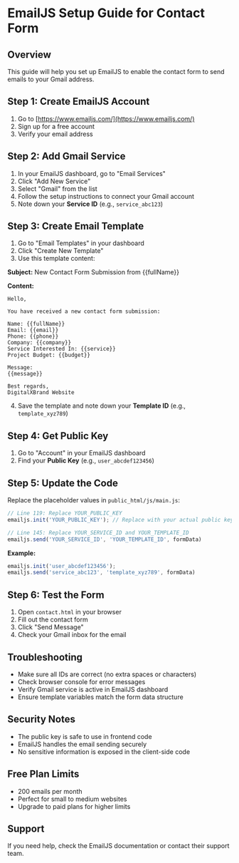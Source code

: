 # EmailJS Setup Guide for Contact Form

## Overview
This guide will help you set up EmailJS to enable the contact form to send emails to your Gmail address.

## Step 1: Create EmailJS Account
1. Go to [https://www.emailjs.com/](https://www.emailjs.com/)
2. Sign up for a free account
3. Verify your email address

## Step 2: Add Gmail Service
1. In your EmailJS dashboard, go to "Email Services"
2. Click "Add New Service"
3. Select "Gmail" from the list
4. Follow the setup instructions to connect your Gmail account
5. Note down your **Service ID** (e.g., `service_abc123`)

## Step 3: Create Email Template
1. Go to "Email Templates" in your dashboard
2. Click "Create New Template"
3. Use this template content:

**Subject:** New Contact Form Submission from {{fullName}}

**Content:**
```
Hello,

You have received a new contact form submission:

Name: {{fullName}}
Email: {{email}}
Phone: {{phone}}
Company: {{company}}
Service Interested In: {{service}}
Project Budget: {{budget}}

Message:
{{message}}

Best regards,
DigitalXBrand Website
```

4. Save the template and note down your **Template ID** (e.g., `template_xyz789`)

## Step 4: Get Public Key
1. Go to "Account" in your EmailJS dashboard
2. Find your **Public Key** (e.g., `user_abcdef123456`)

## Step 5: Update the Code
Replace the placeholder values in `public_html/js/main.js`:

```javascript
// Line 119: Replace YOUR_PUBLIC_KEY
emailjs.init('YOUR_PUBLIC_KEY'); // Replace with your actual public key

// Line 145: Replace YOUR_SERVICE_ID and YOUR_TEMPLATE_ID
emailjs.send('YOUR_SERVICE_ID', 'YOUR_TEMPLATE_ID', formData)
```

**Example:**
```javascript
emailjs.init('user_abcdef123456');
emailjs.send('service_abc123', 'template_xyz789', formData)
```

## Step 6: Test the Form
1. Open `contact.html` in your browser
2. Fill out the contact form
3. Click "Send Message"
4. Check your Gmail inbox for the email

## Troubleshooting
- Make sure all IDs are correct (no extra spaces or characters)
- Check browser console for error messages
- Verify Gmail service is active in EmailJS dashboard
- Ensure template variables match the form data structure

## Security Notes
- The public key is safe to use in frontend code
- EmailJS handles the email sending securely
- No sensitive information is exposed in the client-side code

## Free Plan Limits
- 200 emails per month
- Perfect for small to medium websites
- Upgrade to paid plans for higher limits

## Support
If you need help, check the EmailJS documentation or contact their support team.
